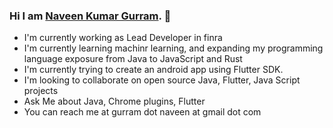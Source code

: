 ### Hi I am [Naveen Kumar Gurram](https://www.naveengurram.com/assets/files/resume.html). 👋
 - I'm currently working as Lead Developer in finra 
 - I'm currently learning machinr learning, and expanding my programming language exposure from Java to JavaScript and Rust
 - I'm currently trying to create an android app using Flutter SDK.
 - I'm looking to collaborate on open source Java, Flutter, Java Script projects
 - Ask Me about Java, Chrome plugins, Flutter
 - You can reach me at gurram dot naveen at gmail dot com
 

<!--
**NaveenGurram/NaveenGurram** is a ✨ _special_ ✨ repository because its `README.md` (this file) appears on your GitHub profile.

Here are some ideas to get you started:

- 🔭 I’m currently working on ...
- 🌱 I’m currently learning ...
- 👯 I’m looking to collaborate on ...
- 🤔 I’m looking for help with ...
- 💬 Ask me about ...
- 📫 How to reach me: ...
- 😄 Pronouns: ...
- ⚡ Fun fact: ...
-->
